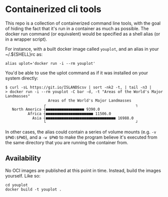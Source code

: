 # Containerized cli tools

This repo is a collection of containerized command line tools,
with the goal of hiding the fact that it's run in a container as
much as possible. The docker run command (or equivalent) would be
specified as a shell alias (or in a wrapper script).

For instance, with a built docker image called `youplot`, and an
alias in your ~/.${SHELL}rc as:

    alias uplot='docker run -i --rm youplot'

You'd be able to use the uplot command as if it was installed on
your system directly:

```
$ curl -sL https://git.io/ISLANDScsv | sort -nk2 -t, | tail -n3 |
> docker run -i --rm youplot -C bar -d, -t "Areas of the World's Major Landmasses"
                   Areas of the World's Major Landmasses
                 ┌                                        ┐
   North America ┤■■■■■■■■■■■■■■■■■ 9390.0
          Africa ┤■■■■■■■■■■■■■■■■■■■■■ 11506.0
            Asia ┤■■■■■■■■■■■■■■■■■■■■■■■■■■■■■■■ 16988.0
                 └                                        ┘
```

In other cases, the alias could contain a series of volume mounts
(e.g. `-v $PWD:$PWD`), and a `-w $PWD` to make the program
believe it's executed from the same directory that you are
running the container from.

## Availability

No OCI images are published at this point in time. Instead, build
the images yourself. Like so:

```
cd youplot
docker build -t youplot .
```
